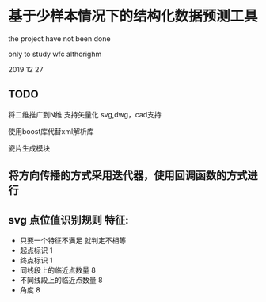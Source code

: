 

# 基于少样本情况下的结构化数据预测工具

the project have not been done

only to study wfc althorighm

2019 12 27


## TODO

将二维推广到N维
支持矢量化
svg,dwg，cad支持

使用boost库代替xml解析库

瓷片生成模块

## 将方向传播的方式采用迭代器，使用回调函数的方式进行

## svg 点位值识别规则  特征:
- 只要一个特征不满足 就判定不相等
- 起点标识 1
- 终点标识 1
- 同线段上的临近点数量    8
- 不同线段上的临近点数量  8
- 角度                  8









